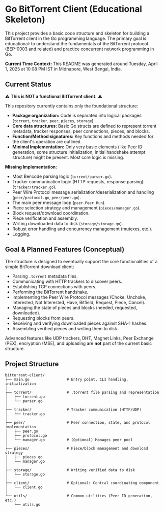 # Go BitTorrent Client (Educational Skeleton)

This project provides a basic code structure and skeleton for building a BitTorrent client in the Go programming language. The primary goal is educational: to understand the fundamentals of the BitTorrent protocol (BEP-0003 and related) and practice concurrent network programming in Go.

**Current Time Context:** This README was generated around Tuesday, April 1, 2025 at 10:08 PM IST in Midnapore, West Bengal, India.

## Current Status

⚠️ **This is NOT a functional BitTorrent client.** ⚠️

This repository currently contains only the foundational structure:

* **Package organization:** Code is separated into logical packages (`torrent`, `tracker`, `peer`, `pieces`, `storage`).
* **Core data structures:** Basic Go structs are defined to represent torrent metadata, tracker responses, peer connections, pieces, and blocks.
* **Function/Method signatures:** Key functions and methods needed for the client's operation are outlined.
* **Minimal Implementation:** Only very basic elements (like Peer ID generation, some structure initialization, initial handshake attempt structure) might be present. Most core logic is missing.

**Missing Implementation:**

* Most Bencode parsing logic (`torrent/parser.go`).
* Tracker communication logic (HTTP requests, response parsing) (`tracker/tracker.go`).
* Peer Wire Protocol message serialization/deserialization and handling (`peer/protocol.go`, `peer/peer.go`).
* The main peer message loop (`peer.Peer.Run`).
* Piece selection strategy and management (`pieces/manager.go`).
* Block request/download coordination.
* Piece verification and assembly.
* Writing downloaded data to disk (`storage/storage.go`).
* Robust error handling and concurrency management (mutexes, etc.).
* Logging.

## Goal & Planned Features (Conceptual)

The structure is designed to eventually support the core functionalities of a simple BitTorrent download client:

* Parsing `.torrent` metadata files.
* Communicating with HTTP trackers to discover peers.
* Establishing TCP connections with peers.
* Performing the BitTorrent handshake.
* Implementing the Peer Wire Protocol messages (Choke, Unchoke, Interested, Not Interested, Have, Bitfield, Request, Piece, Cancel).
* Managing the state of pieces and blocks (needed, requested, downloaded).
* Requesting blocks from peers.
* Receiving and verifying downloaded pieces against SHA-1 hashes.
* Assembling verified pieces and writing them to disk.

Advanced features like UDP trackers, DHT, Magnet Links, Peer Exchange (PEX), encryption (MSE), and uploading are **not** part of the current basic structure.

## Project Structure

```text
bittorrent-client/
├── main.go                 # Entry point, CLI handling, initialization
│
├── torrent/                # .torrent file parsing and representation
│   ├── torrent.go
│   └── parser.go
│
├── tracker/                # Tracker communication (HTTP/UDP)
│   └── tracker.go
│
├── peer/                   # Peer connection, state, and protocol implementation
│   ├── peer.go
│   ├── protocol.go
│   └── manager.go          # (Optional) Manages peer pool
│
├── pieces/                 # Piece/block management and download strategy
│   ├── pieces.go
│   └── manager.go
│
├── storage/                # Writing verified data to disk
│   └── storage.go
│
├── client/                 # Optional: Central coordinating component
│   └── client.go
│
└── utils/                  # Common utilities (Peer ID generation, etc.)
    └── utils.go
